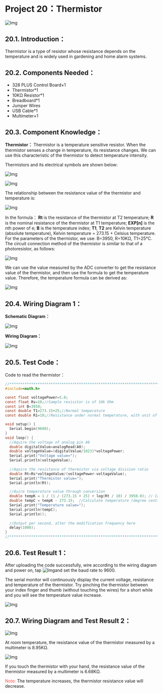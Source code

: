 # Project 20：Thermistor

![Img](/media/img-20230316092026.png)

## 20.1. Introduction：                                                                 
Thermistor is a type of resistor whose resistance depends on the temperature and is widely used in gardening and home alarm systems.

## 20.2. Components Needed：                                                                   
- 328 PLUS Control Board×1
- Thermistor*1
- 10KΩ Resistor*1
- Breadboard*1
- Jumper Wires
- USB Cable*1
- Multimeter×1

## 20.3. Component Knowledge：                                                                    
**Thermistor：** Thermistor is a temperature sensitive resistor. When the thermistor senses a change in temperature, its resistance changes. We can use this characteristic of the thermistor to detect temperature intensity. 

Thermistors and its electrical symbols are shown below:

![Img](/media/img-20230316092045.png)

![Img](/media/img-20230316092142.png)

The relationship between the resistance value of the thermistor and temperature is:

![Img](/media/img-20230215173446.png)

In the formula：
**Rt** is the resistance of the thermistor at T2 temperature;
**R** is the nominal resistance of the thermistor at T1 temperature;
**EXP[n]** is the nth power of e;
**B** is the temperature index;
**T1**, **T2** are Kelvin temperature (absolute temperature), Kelvin temperature = 273.15 + Celsius temperature. For the parameters of the thermistor, we use: B=3950, R=10KΩ, T1=25℃. The circuit connection method of the thermistor is similar to that of a photoresistor, as follows:

![Img](/media/img-20230215174025.png)

We can use the value measured by the ADC converter to get the resistance value of the thermistor, and then use the formula to get the temperature value. Therefore, the temperature formula can be derived as:

![Img](/media/img-20230215174252.png)

## 20.4. Wiring Diagram 1：

**Schematic Diagram：**

![Img](/media/img-20230216180119.png)

**Wiring Diagram：**

![Img](/media/img-20230215175434.png)

## 20.5. Test Code：                                                                    
Code to read the thermistor： 

```c
//**********************************************************************************
#include<math.h>

const float voltagePower=5.0;
const float Rs=10;//Sample resisitor is of 10k Ohm
const int B=3950;
const double T1=273.15+25;//Normal temperature
const double R1=10;//Resistance under normal temperature, with unit of "kΩ"

void setup() {
  Serial.begin(9600);
}
void loop() { 
  //Aquire the voltage of analog pin A0
  double digitalValue=analogRead(A0);
  double voltageValue=(digitalValue/1023)*voltagePower;
  Serial.print("Voltage value=");
  Serial.println(voltageValue);
  
  //Aquire the resistance of thermistor via voltage division ratio
  double Rt=Rs*voltageValue/(voltagePower-voltageValue);
  Serial.print("Thermistor value=");
  Serial.println(Rt);

  //Auire temperature value through conversion
  double tempK = 1 / (1 / (273.15 + 25) + log(Rt / 10) / 3950.0); // Calculate temperature (degree kelvin)
  double tempC = tempK - 273.15;  //Calculate temperature (degree centigrade)
  Serial.print("Temperature value=");
  Serial.println(tempC);
  Serial.println();
    
  //Output per second, alter the modification frequency here
  delay(1000); 
}
//**********************************************************************************
```
## 20.6. Test Result 1：                                                                      
After uploading the code successfully, wire according to the wiring diagram and power on, tap ![Img](/media/img-20230215142037.png)and set the baud rate to 9600.

The serial monitor will continuously display the current voltage, resistance and temperature of the thermistor. Try pinching the thermistor between your index finger and thumb (without touching the wires) for a short while and you will see the temperature value increase.

![Img](/media/img-20230216084521.png)

## 20.7. Wiring Diagram and Test Result 2：

![Img](/media/img-20230321170921.png)

At room temperature, the resistance value of the thermistor measured by a multimeter is 8.95KΩ.

![Img](/media/img-20230321170946.png)

If you touch the thermistor with your hand, the resistance value of the thermistor measured by a multimeter is 6.68KΩ.

<span style="color: rgb(255, 76, 65);">Note:</span> The temperature increases, the thermistor resistance value will decrease.




